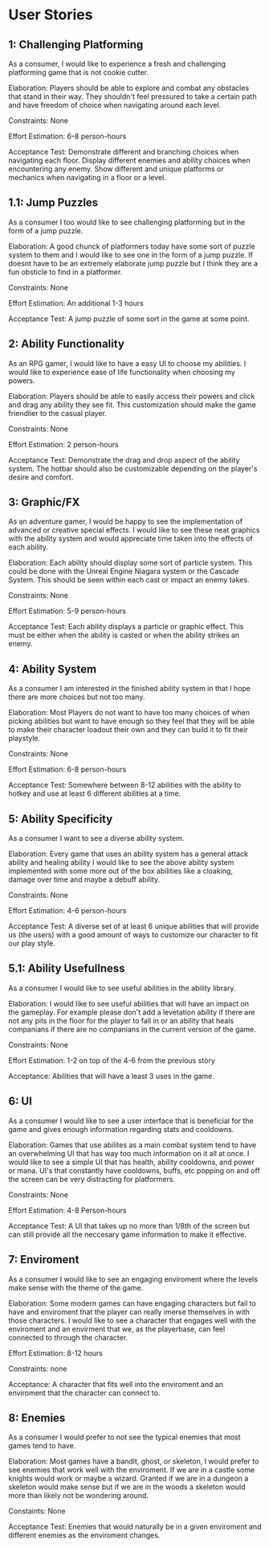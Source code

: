 # User Stories
## 1: Challenging Platforming
As a consumer, I would like to experience a fresh and challenging platforming game that is not cookie cutter. 

Elaboration: Players should be able to explore and combat any obstacles that stand in their way. They shouldn't feel pressured to take a certain path and have freedom of choice when navigating around each level. 

Constraints: None

Effort Estimation: 6-8 person-hours

Acceptance Test: Demonstrate different and branching choices when navigating each floor. Display different enemies and ability choices when encountering any enemy. Show different and unique platforms or mechanics when navigating in a floor or a level. 

## 1.1: Jump Puzzles
As a consumer I too would like to see challenging platforming but in the form of a jump puzzle.

Elaboration: A good chunck of platformers today have some sort of puzzle system to them and I would like to see one in the form of a jump puzzle. If doesnt have to be an extremely elaborate jump puzzle but I think they are a fun obsticle to find in a platformer.

Constraints: None

Effort Estimation: An additional 1-3 hours

Acceptance Test: A jump puzzle of some sort in the game at some point.

## 2: Ability Functionality
As an RPG gamer, I would like to have a easy UI to choose my abilities. I would like to experience ease of life functionality when choosing my powers.

Elaboration: Players should be able to easily access their powers and click and drag any ability they see fit. This customization should make the game friendlier to the casual player.

Constraints: None

Effort Estimation: 2 person-hours

Acceptance Test: Demonstrate the drag and drop aspect of the ability system. The hotbar should also be customizable depending on the player's desire and comfort.

## 3: Graphic/FX
As an adventure gamer, I would be happy to see the implementation of advanced or creative special effects. I would like to see these neat graphics with the ability system and would appreciate time taken into the effects of each ability.

Elaboration: Each ability should display some sort of particle system. This could be done with the Unreal Engine Niagara system or the Cascade System. This should be seen within each cast or impact an enemy takes.

Constraints: None

Effort Estimation: 5-9 person-hours

Acceptance Test: Each ability displays a particle or graphic effect. This must be either when the ability is casted or when the ability strikes an enemy.

## 4: Ability System
As a consumer I am interested in the finished ability system in that I hope there are more choices but not too many.

Elaboration: Most Players do not want to have too many choices of when picking abilities but want to have enough so they feel that they will be able to make their character loadout their own and they can build it to fit their playstyle.

Constraints: None

Effort Estimation: 6-8 person-hours

Acceptance Test: Somewhere between 8-12 abilities with the ability to hotkey and use at least 6 different abilities at a time.

## 5: Ability Specificity
As a consumer I want to see a diverse ability system.

Elaboration: Every game that uses an ability system has a general attack ability and healing ability I would like to see the above ability system implemented with some more out of the box abilities like a cloaking, damage over time and maybe a debuff ability.

Constraints: None

Effort Estimation: 4-6 person-hours

Acceptance Test: A diverse set of at least 6 unique abilities that will provide us (the users) with a good amount of ways to customize our character to fit our play style.

## 5.1: Ability Usefullness
As a consumer I would like to see useful abilities in the ability library.

Elaboration:
I would like to see useful abilities that will have an impact on the gameplay. For example please don't add a levetation ability if there are not any pits in the floor for the player to fall in or an ability that heals companians if there are no companians in the current version of the game.

Constraints: None

Effort Estimation: 1-2 on top of the 4-6 from the previous story

Acceptance: Abilities that will have a least 3 uses in the game.

## 6: UI
As a consumer I would like to see a user interface that is beneficial for the game and gives enough information regarding stats and cooldowns.

Elaboration: Games that use abilites as a main combat system tend to have an overwhelming UI that has way too much information on it all at once. I would like to see a simple UI that has health, ability cooldowns, and power or mana. UI's that constantly have cooldowns, buffs, etc popping on and off the screen can be very distracting for platformers. 

Constraints: None

Effort Estimation: 4-8 Person-hours

Acceptance Test: A UI that takes up no more than 1/8th of the screen but can still provide all the neccesary game information to make it effective.

## 7: Enviroment
As a consumer I would like to see an engaging enviroment where the levels make sense with the theme of the game.

Elaboration: Some modern games can have engaging characters but fail to have and enviroment that the player can really imerse themselves in with those characters. I would like to see a character that engages well with the enviroment and an envirment that we, as the playerbase, can feel connected to through the character.

Effort Estimation: 8-12 hours

Constraints: none

Acceptance: A character that fits well into the enviroment and an enviroment that the character can connect to.

## 8: Enemies

As a consumer I would prefer to not see the typical enemies that most games tend to have.

Elaboration: Most games have a bandit, ghost, or skeleton, I would prefer to see enemies that work well with the enviroment. If we are in a castle some knights would work or maybe a wizard. Granted if we are in a dungeon a skeleton would make sense but if we are in the woods a skeleton would more than likely not be wondering around.

Constaints: None

Acceptance Test: Enemies that would naturally be in a given enviroment and different enemies as the enviroment changes.
